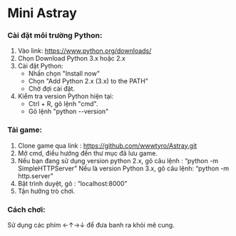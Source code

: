 # Mini Astray

### Cài đặt môi trường Python:

1. Vào link: https://www.python.org/downloads/ 
2. Chọn Download Python 3.x hoặc 2.x
3. Cài đặt Python:
	- Nhấn chọn "Install now"
	- Chọn "Add Python 2.x (3.x) to the PATH"
	- Chờ đợi cài đặt.
4. Kiểm tra version Python hiện tại:
	- Ctrl + R, gõ lệnh "cmd".
	- Gõ lệnh "python --version"

### Tải game:

1. Clone game qua link : https://github.com/wwwtyro/Astray.git
2. Mở cmd, điều hướng đến thư mục đã lưu game.
3. Nếu bạn đang sử dụng version python 2.x, gõ câu lệnh : “python -m SimpleHTTPServer”
	Nếu là version Python 3.x, gõ câu lệnh: “python -m http.server”
4. Bật trình duyệt, gõ : “localhost:8000”
5. Tận hưởng trò chơi.


### Cách chơi:
Sử dụng các phím ←↑→↓ để đưa banh ra khỏi mê cung.

